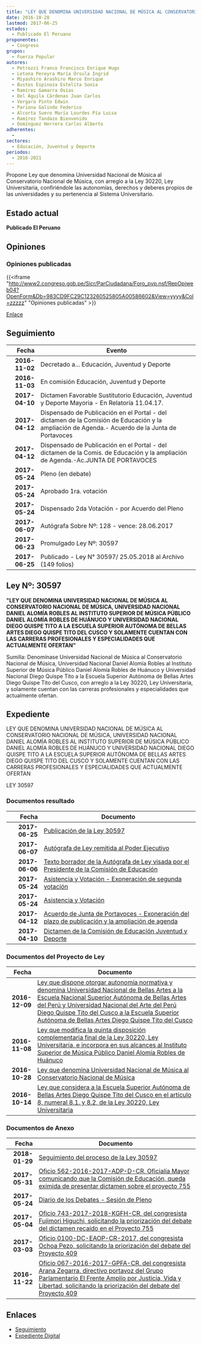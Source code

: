 ```yaml
---
title: "LEY QUE DENOMINA UNIVERSIDAD NACIONAL DE MÚSICA AL CONSERVATORIO NACIONAL DE MÚSICA"
date: 2016-10-28
lastmod: 2017-06-25
estados: 
  - Publicado El Peruano
proponentes: 
  - Congreso
grupos: 
  - Fuerza Popular
autores: 
  - Petrozzi Franco Francisco Enrique Hugo
  - Letona Pereyra María Úrsula Ingrid
  - Miyashiro Arashiro Marco Enrique
  - Bustos Espinoza Estelita Sonia
  - Ramírez Gamarra Osías
  - Del Águila Cárdenas Juan Carlos
  - Vergara Pinto Edwin
  - Pariona Galindo Federico
  - Alcorta Suero María Lourdes Pía Luisa
  - Ramírez Tandazo Bienvenido
  - Domínguez Herrera Carlos Alberto
adherentes: 
  - 
sectores: 
  - Educación, Juventud y Deporte
periodos: 
  - 2016-2021
---
```


Propone Ley que denomina Universidad Nacional de Música al Conservatorio Nacional de Música, con arreglo a la Ley 30220, Ley Universitaria, confiriéndole las autonomías, derechos y deberes propios de las universidades y su pertenencia al Sistema Universitario.


## Estado actual

**Publicado El Peruano**

## Opiniones

### Opiniones publicadas

{{<iframe "http://www2.congreso.gob.pe/Sicr/ParCiudadana/Foro_pvp.nsf/RepOpiweb04?OpenForm&Db=983CD9FC29C123260525805A00586602&View=yyyy&Col=zzzzz" "Opiniones publicadas" >}}

[Enlace](http://www2.congreso.gob.pe/Sicr/ParCiudadana/Foro_pvp.nsf/RepOpiweb04?OpenForm&Db=983CD9FC29C123260525805A00586602&View=yyyy&Col=zzzzz)

## Seguimiento

| Fecha | Evento |
|------:|--------|
| **2016-11-02** | Decretado a... Educación, Juventud y Deporte|
| **2016-11-03** | En comisión Educación, Juventud y Deporte|
| **2017-04-10** | Dictamen Favorable Sustitutorio Educación, Juventud y Deporte Mayoria - En Relatoría 11.04.17.|
| **2017-04-12** | Dispensado de Publicación en el Portal - del dictamen de la Comisión de Educación y la ampliación de Agenda.- Acuerdo de la Junta de Portavoces|
| **2017-04-12** | Dispensado de Publicación en el Portal - del dictamen de la Comis. de Educación y la ampliación de Agenda.-Ac.JUNTA DE PORTAVOCES|
| **2017-05-24** | Pleno (en debate)|
| **2017-05-24** | Aprobado 1ra. votación|
| **2017-05-24** | Dispensado 2da Votación - por Acuerdo del Pleno|
| **2017-06-07** | Autógrafa Sobre Nº: 128 - vence: 28.06.2017|
| **2017-06-23** | Promulgado Ley Nº: 30597|
| **2017-06-25** | Publicado - Ley N° 30597/ 25.05.2018 al Archivo (149 folios)|

## Ley Nº: 30597

**"LEY QUE DENOMINA UNIVERSIDAD NACIONAL DE MÚSICA AL CONSERVATORIO NACIONAL DE MÚSICA, UNIVERSIDAD NACIONAL DANIEL ALOMÍA ROBLES AL INSTITUTO SUPERIOR DE MÚSICA PÚBLICO DANIEL ALOMÍA ROBLES DE HUÁNUCO Y UNIVERSIDAD NACIONAL DIEGO QUISPE TITO A LA ESCUELA SUPERIOR AUTÓNOMA DE BELLAS ARTES DIEGO QUISPE TITO DEL CUSCO Y SOLAMENTE CUENTAN CON LAS CARRERAS PROFESIONALES Y ESPECIALIDADES QUE ACTUALMENTE OFERTAN"**

Sumilla: Denomínase Universidad Nacional de Música al Conservatorio Nacional de Música, Universidad Nacional Daniel Alomía Robles al Instituto Superior de Música Público Daniel Alomía Robles de Huánuco y Universidad Nacional Diego Quispe Tito a la Escuela Superior Autónoma de Bellas Artes Diego Quispe Tito del Cusco, con arreglo a la Ley 30220, Ley Universitaria, y solamente cuentan con las carreras profesionales y especialidades que actualmente ofertan.


## Expediente

LEY QUE DENOMINA UNIVERSIDAD NACIONAL DE MÚSICA AL CONSERVATORIO NACIONAL DE MÚSICA, UNIVERSIDAD NACIONAL DANIEL ALOMÍA ROBLES AL INSTITUTO SUPERIOR DE MÚSICA PÚBLICO DANIEL ALOMÍA ROBLES DE HUÁNUCO Y UNIVERSIDAD NACIONAL DIEGO QUISPE TITO A LA ESCUELA SUPERIOR AUTÓNOMA DE BELLAS ARTES DIEGO QUISPE TITO DEL CUSCO Y SOLAMENTE CUENTAN CON LAS CARRERAS PROFESIONALES Y ESPECIALIDADES QUE ACTUALMENTE OFERTAN

LEY 30597


### Documentos resultado

| Fecha | Documento |
|------:|--------|
| **2017-06-25** | [Publicación de la Ley 30597](http://www.leyes.congreso.gob.pe/Documentos/2016_2021/ADLP/Normas_Legales/30597-LEY.pdf) |
| **2017-06-07** | [Autógrafa de Ley remitida al Poder Ejecutivo](http://www.leyes.congreso.gob.pe/Documentos/2016_2021/Autografas/Ley_y_de_Resolucion_Legislativa/AU0040920170607.pdf) |
| **2017-06-06** | [Texto borrador de la Autógrafa de Ley visada por el Presidente de la Comisión de Educación](http://www.leyes.congreso.gob.pe/Documentos/2016_2021/Texto_Borrador_de_Autografa/BAU0040920170606.pdf) |
| **2017-05-24** | [Asistencia y Votación - Exoneración de segunda votación](http://www.leyes.congreso.gob.pe/Documentos/2016_2021/Asistencia_y_Votacion/Proyectos_de_Ley/Exoneracion_de_Segunda_Votacion/ESV0040920170524.pdf) |
| **2017-05-24** | [Asistencia y Votación](http://www.leyes.congreso.gob.pe/Documentos/2016_2021/Asistencia_y_Votacion/Proyectos_de_Ley/AV0040920170524.pdf) |
| **2017-04-12** | [Acuerdo de Junta de Portavoces - Exoneración del plazo de publicación y la ampliación de agenda](http://www.leyes.congreso.gob.pe/Documentos/2016_2021/Acuerdos/Junta_Portavoces/AJP0040920170412.pdf) |
| **2017-04-10** | [Dictamen de la Comisión de Educación Juventud y Deporte](http://www.leyes.congreso.gob.pe/Documentos/2016_2021/Dictamenes/Proyectos_de_Ley/00495DC10MAY20170410.pdf) |

### Documentos del Proyecto de Ley

| Fecha | Documento |
|------:|--------|
| **2016-12-09** | [Ley que dispone otorgar autonomía normativa y denomina Universidad Nacional de Bellas Artes a la Escuela Nacional Superior Autónoma de Bellas Artes del Perú y Universidad Nacional del Arte del Perú Diego Quispe Tito del Cusco a la Escuela Superior Autónoma de Bellas Artes Diego Quispe Tito del Cusco](http://www.leyes.congreso.gob.pe/Documentos/2016_2021/Proyectos_de_Ley_y_de_Resoluciones_Legislativas/PL0075520161209..pdf) |
| **2016-11-08** | [Ley que modifica la quinta disposición complementaria final de la Ley 30220, Ley Universitaria, e incorpora en sus alcances al Instituto Superior de Música Público Daniel Alomía Robles de Huánuco](http://www.leyes.congreso.gob.pe/Documentos/2016_2021/Proyectos_de_Ley_y_de_Resoluciones_Legislativas/PL0058120161108..pdf) |
| **2016-10-28** | [Ley que denomina Universidad Nacional de Música al Conservatorio Nacional de Música](http://www.leyes.congreso.gob.pe/Documentos/2016_2021/Proyectos_de_Ley_y_de_Resoluciones_Legislativas/PL0049520161028..pdf) |
| **2016-10-14** | [Ley que considera a la Escuela Superior Autónoma de Bellas Artes Diego Quispe Tito del Cusco en el artículo 8, numeral 8.1. y 8.2, de la Ley 30220, Ley Universitaria](http://www.leyes.congreso.gob.pe/Documentos/2016_2021/Proyectos_de_Ley_y_de_Resoluciones_Legislativas/PL0040920161014..pdf) |

### Documentos de Anexo

| Fecha | Documento |
|------:|--------|
| **2018-01-29** | [Seguimiento del proceso de la Ley 30597](http://www.leyes.congreso.gob.pe/Documentos/2016_2021/Seguimiento_de_Proyectos_de_Ley/00409PL20180129.pdf) |
| **2017-05-31** | [Oficio 562-2016-2017-ADP-D-CR, Oficialía Mayor comunicando que la Comisión de Educación, queda eximida de presentar dictamen sobre el proyecto 755](http://www.leyes.congreso.gob.pe/Documentos/2016_2021/Oficios/Oficialia_Mayor/OFICIO-562-2016-2017-ADP.pdf) |
| **2017-05-24** | [Diario de los Debates - Sesión de Pleno](http://www.leyes.congreso.gob.pe/Documentos/2016_2021/ADLP/Diario_Debates/30597_DD.pdf) |
| **2017-05-04** | [Oficio 743-2017-2018-KGFH-CR, del congresista Fujimori Higuchi, solicitando la priorización del debate del dictamen recaído en el Proyecto 755](http://www.leyes.congreso.gob.pe/Documentos/2016_2021/Oficios/Congresistas/OFICIO-743-2017-2018-KGFH-CR.pdf) |
| **2017-03-03** | [Oficio 0100-DC-EAOP-CR-2017, del congresista Ochoa Pezo, solicitando la priorización del debate del Proyecto 409](http://www.leyes.congreso.gob.pe/Documentos/2016_2021/Oficios/Congresistas/OFICIO-0100-DC-EAOP-CR-2017.pdf) |
| **2016-11-22** | [Oficio 067-2016-2017-GPFA-CR, del congresista Arana Zegarra, directivo portavoz del Grupo Parlamentario El Frente Amplio por Justicia, Vida y Libertad, solicitando la priorización del debate del Proyecto 409](http://www.leyes.congreso.gob.pe/Documentos/2016_2021/Oficios/Grupos_Parlamentarios/OFICIO-067-2016-2017-GPFA-CR.pdf) |

## Enlaces 

- [Seguimiento](http://www2.congreso.gob.pe/Sicr/TraDocEstProc/CLProLey2016.nsf/f7fff46988ca05b1052578e100829cc7/3a0343801d42df0e0525805a005e9725?OpenDocument)
- [Expediente Digital](http://www2.congreso.gob.pehttp://www2.congreso.gob.pe/Sicr/TraDocEstProc/CLProLey2016.nsf/f7fff46988ca05b1052578e100829cc7/3a0343801d42df0e0525805a005e9725?OpenDocument&Click=05257FB7005EB655.eb71d0cf91d8294e05256cdf006b5706/$Body/0.1C6C)
